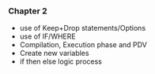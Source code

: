 ### Chapter 2
* use of Keep+Drop statements/Options
* use of IF/WHERE
* Compilation, Execution phase and PDV
* Create new variables
* if then else logic process
